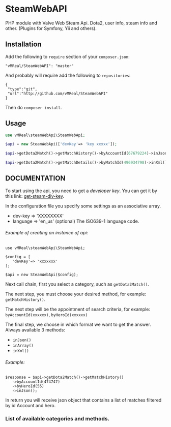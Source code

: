 SteamWebAPI
===========

PHP module with Valve Web Steam Api. Dota2, user info, steam info and other.  (Plugins for Symfony, Yii and others). 



Installation
------------


 Add the following to `require` section of your `composer.json`:

 ```
"vMReal/SteamWebAPI": "master"

 ```
 
 And probably will require add the following to `repositories`:
 
  ```
{
   "type":"git",
   "url":"http://github.com/vMReal/SteamWebAPI"
}

 ```
 

 Then do `composer install`.
 
 

Usage
-----


 ```php
 use vMReal\steamWebApi\SteamWebApi;
 
 $api = new SteamWebApi(['devKey'=> 'key xxxxx']);
 
 $api->getDota2Match()->getMatchHistory()->byAccountId(67679224)->inJson();
 
 $api->getDota2Match()->getMatchDetails()->byMatchId(496934798)->inXml();
 
 ```
 
DOCUMENTATION
-------------

To start using the api, you need to get a *developer key*. You can get it by this link: [get-steam-div-key](http://steamcommunity.com/dev/apikey).


In the configuration file you specify some settings as an associative array.

+ dev-key => 'XXXXXXXX'
+ language => 'en_us' (optional) The ISO639-1 language code.



###### Example of creating an instance of api:

```
use vMReal\steamWebApi\SteamWebApi;
 
$config = [
   'devKey'=> 'xxxxxxx'
];
 
$api = new SteamWebApi($config);

```

Next call chain, first you select a category, such as `getDota2Match()`. 

The next step, you must choose your desired method, for example: `getMatchHistory()`.

The next step will be the appointment of search criteria, for example: `byAccountId(xxxxxx)`, `byHeroId(xxxxxx)`

The final step, we choose in which format we want to get the answer.  Always available 3 methods:
+ `inJson()`
+ `inArray()`
+ `inXml()`

###### Example:

```
$response = $api->getDota2Match()->getMatchHistory()
   ->byAccountId(474747)
   ->byHeroId(55)
   ->inJson();

```

In return you will receive json object that contains a list of matches filtered by id Account and hero.



### List of available categories and methods.
